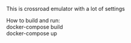 This is crossroad emulator with a lot of settings

How to build and run:\
docker-compose build\
docker-compose up
